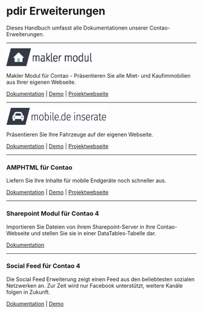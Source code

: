 # pdir Erweiterungen

Dieses Handbuch umfasst alle Dokumentationen unserer Contao-Erweiterungen.

---

![](img/maklermodul_logo-230px.png)

Makler Modul für Contao - Präsentieren Sie alle Miet- und Kaufimmobilien aus Ihrer eigenen Webseite.

[Dokumentation](https://docs.maklermodul.de/) \| [Demo](http://www.maklermodul.de/immoliste.html) \| [Projektwebseite](https://www.maklermodul.de/)

---

![](img/mobilemodul_logo_267x45px.png)

Präsentieren Sie Ihre Fahrzeuge auf der eigenen Webseite.

[Dokumentation](mobilede/mobilede_inserate.html) \| [Demo](http://demo.pdir.de/mobile-de-inserate-demo.html) \| [Projektwebseite](https://pdir.de/mobile-de-integration-fuer-contao-cms.html)

---

### AMPHTML für Contao

Liefern Sie Ihre Inhalte für mobile Endgeräte noch schneller aus.

[Dokumentation](amphtml/amphtml.html) \| [Demo](http://demo.pdir.de/?amp) \| [Projektwebseite](https://pdir.de/news/amphtml-beschleunigte-mobile-seiten-fuer-contao.html)

---

### Sharepoint Modul für Contao 4

Importieren Sie Dateien von ihrem Sharepoint-Server in Ihre Contao-Webseite und stellen Sie sie in einer DataTables-Tabelle dar.

[Dokumentation](sharepoint_contao.html)

---

### Social Feed für Contao 4

Die Social Feed Erweiterung zeigt einen Feed aus den beliebtesten sozialen Netzwerken an. Zur Zeit wird nur Facebook unterstützt, weitere Kanäle folgen in Zukunft.

[Dokumentation](/social-feed.md) \| [Demo](https://demo.pdir.de/social-feed.html)

